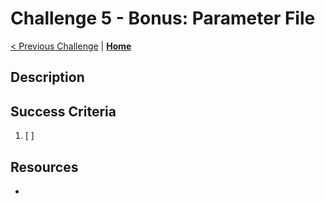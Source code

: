 # Challenge 5 - Bonus: Parameter File

[< Previous Challenge](./challenge4.md) | **[Home](./introduction.md)**

## Description
<!-- Replace with brief description of the challenge. -->

## Success Criteria
1. [ ] <!-- Replace with success criterion to advanced to next challenge. -->

## Resources
-  <!-- Replace with relevant resources to guide hackers. -->